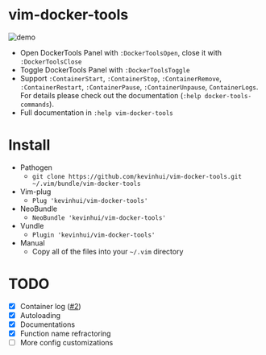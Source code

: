 # vim-docker-tools
![demo](https://thumbs.gfycat.com/SinfulNecessaryBlackfootedferret-size_restricted.gif) 
* Open DockerTools Panel with `:DockerToolsOpen`, close it with `:DockerToolsClose`
* Toggle DockerTools Panel with `:DockerToolsToggle`
* Support `:ContainerStart`, `:ContainerStop`, `:ContainerRemove`, `:ContainerRestart`, `:ContainerPause`, `:ContainerUnpause`, `ContainerLogs`. For details please check out the documentation (`:help docker-tools-commands`).
* Full documentation in `:help vim-docker-tools`
# Install
* Pathogen
  * `git clone https://github.com/kevinhui/vim-docker-tools.git ~/.vim/bundle/vim-docker-tools`
* Vim-plug
  * `Plug 'kevinhui/vim-docker-tools'`
* NeoBundle
  * `NeoBundle 'kevinhui/vim-docker-tools'`
* Vundle
  * `Plugin 'kevinhui/vim-docker-tools'`
* Manual
  * Copy all of the files into your `~/.vim` directory

# TODO
- [x] Container log ([#2](../../issues/2))
- [x] Autoloading
- [x] Documentations
- [x] Function name refractoring
- [ ] More config customizations
